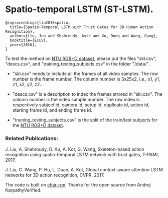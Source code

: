# Spatio-temporal LSTM (ST-LSTM).

```
@inproceedings{liu2016spatio,
  title={Spatio-Temporal LSTM with Trust Gates for 3D Human Action Recognition},  
  author={Liu, Jun and Shahroudy, Amir and Xu, Dong and Wang, Gang},  
  booktitle={ECCV},
  year={2016},
}
```

To test the method on [NTU RGB+D dataset](https://github.com/shahroudy/NTURGB-D), 
please put the files "skl.csv", "descs.csv", and "training_testing_subjects.csv" in the folder "/data/". 

* "skl.csv" needs to include all the frames of all video samples. The row number is the frame number. The column number is 3x25x2, i.e., x1, y1, z1, x2, y2, z2...

* "descs.csv" is a description to index the frames strored in "skl.csv". The column number is the video sample number. The row index is respectively subject id, camera id, setup id, duplicate id, action id, starting frame id, and ending frame id. 

* "training_testing_subjects.csv" is the split of the train/test subjects for the [NTU RGB+D dataset](https://github.com/shahroudy/NTURGB-D).

### Related Publications:

J. Liu, A. Shahroudy, D. Xu, A. Kot, G. Wang, Skeleton-based action recognition using spatio-temporal LSTM network with trust gates, T-PAMI, 2017.

J. Liu, G. Wang, P. Hu, L. Duan, A. Kot, Global context-aware attention LSTM networks for 3D action recognition, CVPR, 2017.

The code is built on [char-rnn](https://github.com/karpathy/char-rnn).
Thanks for the open source from Andrej Karpathy‏Verified.